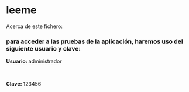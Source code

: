 <div class="header">
  <h1>leeme</h1>
  <p>Acerca de este fichero:</p>
</div>

<div class="content">
  <h3>para acceder a las pruebas de la aplicación, haremos uso del siguiente usuario y clave:  </h3>
  <p> <strong>Usuario: </strong> administrador </p>
    <br>
    <p> <strong>Clave: </strong> 123456 </p> 
</div>
